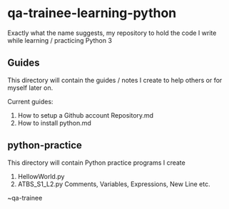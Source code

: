 # qa-trainee-learning-python

Exactly what the name suggests, my repository to hold the code I write while learning / practicing Python 3

## Guides
This directory will contain the guides / notes I create to help others or for myself later on.

Current guides:

1. How to setup a Github account Repository.md
2. How to install python.md

## python-practice
This directory will contain Python practice programs I create

1. HellowWorld.py
2. ATBS_S1_L2.py Comments, Variables, Expressions, New Line etc.


~qa-trainee
